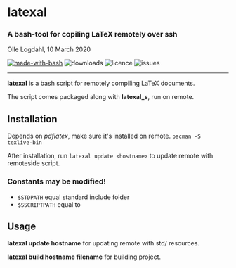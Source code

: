 # latexal
### A bash-tool for copiling LaTeX remotely over ssh
Olle Logdahl, 10 March 2020

[![made-with-bash](https://img.shields.io/badge/Made%20with-Bash-1f425f.svg)](https://www.gnu.org/software/bash/)
![downloads](https://img.shields.io/github/downloads/ollelogdahl/latexal/total)
![licence](https://img.shields.io/github/license/ollelogdahl/latexal)
![issues](https://img.shields.io/github/issues-raw/ollelogdahl/latexal)

---

**latexal** is a bash script for remotely compiling LaTeX documents.

The script comes packaged along with **latexal_s**, run on remote.

## Installation

Depends on *pdflatex*, make sure it's installed on remote.
`pacman -S texlive-bin`

After installation, run 
`latexal update <hostname>` to update remote with remoteside script.

### Constants may be modified!
- `$STDPATH` equal standard include folder
- `$SSCRIPTPATH` equal to 

## Usage

**latexal update hostname** for updating remote with std/ resources.

**latexal build hostname filename** for building project.

